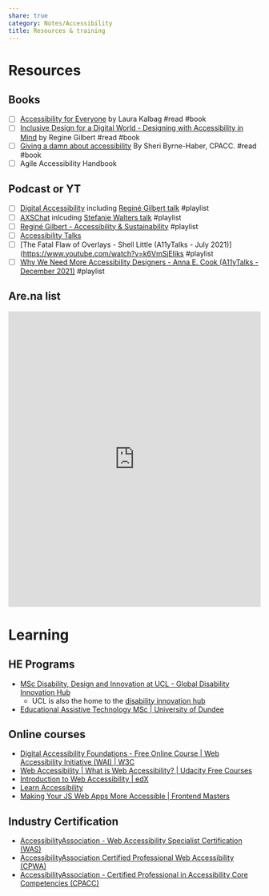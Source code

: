 ```yaml
---
share: true
category: Notes/Accessibility
title: Resources & training
---
```


# Resources
## Books

- [ ] [Accessibility for Everyone](https://abookapart.com/products/accessibility-for-everyone) by Laura Kalbag #read #book
- [ ] [Inclusive Design for a Digital World - Designing with Accessibility in Mind](https://reginegilbert.com/inclusive-design-book)  by Regine Gilbert #read #book
- [ ] [Giving a damn about accessibility](https://www.accessibility.uxdesign.cc/) By Sheri Byrne-Haber, CPACC. #read #book
- [ ] Agile Accessibility Handbook

## Podcast or YT
 - [ ] [Digital Accessibility](https://www.youtube.com/channel/UCAUiv64ScbHSJYDrkqMZ_ww/videos) including [Reginé Gilbert talk](https://www.youtube.com/watch?v=WalORGTANxA) #playlist
 - [ ] [AXSChat](https://www.youtube.com/c/AxschatCommunity/videos) inlcuding [Stefanie Walters talk](https://www.youtube.com/watch?v=3rbYvyvpaJ0) #playlist
 - [ ] [Reginé Gilbert - Accessibility & Sustainability](https://www.youtube.com/watch?v=PkglIyugbHM) #playlist
 - [ ] [Accessibility Talks](https://www.youtube.com/c/AccessibilityTalks/videos)
- [ ] [The Fatal Flaw of Overlays - Shell Little (A11yTalks - July 2021)](https://www.youtube.com/watch?v=k6VmSjEIiks  #playlist
- [ ] [Why We Need More Accessibility Designers - Anna E. Cook (A11yTalks - December 2021)](https://www.youtube.com/watch?v=dQVrfS74xyM)  #playlist

## Are.na list

<iframe style="border:none;" width="100%" height="590" src="https://www.are.na/gareth-foote/accessibility-qy6ux9v1by8/embed" title="Gareth Foote’s Are.na channel 'Accessibility'"></iframe>

# Learning
## HE Programs
- [MSc Disability, Design and Innovation at UCL - Global Disability Innovation Hub](https://www.disabilityinnovation.com/projects/msc-disability-design-and-innovation-at-ucl)
	- UCL is also the home to the [disability innovation hub](https://www.disabilityinnovation.com/)
- [Educational Assistive Technology MSc | University of Dundee](https://www.dundee.ac.uk/postgraduate/educational-assistive-technology)
## Online courses
- [Digital Accessibility Foundations - Free Online Course | Web Accessibility Initiative (WAI) | W3C](https://www.w3.org/WAI/courses/foundations-course/#who-the-course-is-for)
- [Web Accessibility | What is Web Accessibility? | Udacity Free Courses](https://www.udacity.com/course/web-accessibility--ud891)
- [Introduction to Web Accessibility | edX](https://www.edx.org/course/web-accessibility-introduction)
- [Learn Accessibility](https://web.dev/learn/accessibility/)
- [Making Your JS Web Apps More Accessible | Frontend Masters](https://frontendmasters.com/courses/javascript-accessibility/)

## Industry Certification
- [AccessibilityAssociation - Web Accessibility Specialist Certification (WAS)](https://www.accessibilityassociation.org/s/wascertification)
- [AccessibilityAssociation Certified Professional Web Accessibility (CPWA)](https://www.accessibilityassociation.org/s/certified-professional-web-accessibility)
- [AccessibilityAssociation - Certified Professional in Accessibility Core Competencies (CPACC)](https://www.accessibilityassociation.org/s/certified-professional)
